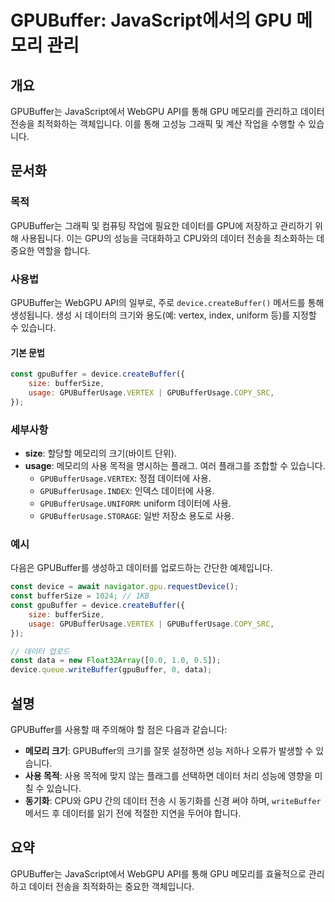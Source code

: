 <!--
Meta Description: # GPUBuffer: JavaScript에서의 GPU 메모리 관리 ## 개요 GPUBuffer는 JavaScript에서 WebGPU API를 통해 GPU 메모리를 관리하고 데이터 전송을 최적화하는 객체입니다. 이를 통해 고성능 그래픽 및 계산 작업을 수행할 수 있습니...
Meta Keywords: gpubufferusage, 데이터, gpu, 있습니다, device
-->

# GPUBuffer: JavaScript에서의 GPU 메모리 관리

## 개요
GPUBuffer는 JavaScript에서 WebGPU API를 통해 GPU 메모리를 관리하고 데이터 전송을 최적화하는 객체입니다. 이를 통해 고성능 그래픽 및 계산 작업을 수행할 수 있습니다.

## 문서화

### 목적
GPUBuffer는 그래픽 및 컴퓨팅 작업에 필요한 데이터를 GPU에 저장하고 관리하기 위해 사용됩니다. 이는 GPU의 성능을 극대화하고 CPU와의 데이터 전송을 최소화하는 데 중요한 역할을 합니다.

### 사용법
GPUBuffer는 WebGPU API의 일부로, 주로 `device.createBuffer()` 메서드를 통해 생성됩니다. 생성 시 데이터의 크기와 용도(예: vertex, index, uniform 등)를 지정할 수 있습니다.

#### 기본 문법
```javascript
const gpuBuffer = device.createBuffer({
    size: bufferSize,
    usage: GPUBufferUsage.VERTEX | GPUBufferUsage.COPY_SRC,
});
```

### 세부사항
- **size**: 할당할 메모리의 크기(바이트 단위).
- **usage**: 메모리의 사용 목적을 명시하는 플래그. 여러 플래그를 조합할 수 있습니다.
  - `GPUBufferUsage.VERTEX`: 정점 데이터에 사용.
  - `GPUBufferUsage.INDEX`: 인덱스 데이터에 사용.
  - `GPUBufferUsage.UNIFORM`: uniform 데이터에 사용.
  - `GPUBufferUsage.STORAGE`: 일반 저장소 용도로 사용.
  
### 예시
다음은 GPUBuffer를 생성하고 데이터를 업로드하는 간단한 예제입니다.

```javascript
const device = await navigator.gpu.requestDevice();
const bufferSize = 1024; // 1KB
const gpuBuffer = device.createBuffer({
    size: bufferSize,
    usage: GPUBufferUsage.VERTEX | GPUBufferUsage.COPY_SRC,
});

// 데이터 업로드
const data = new Float32Array([0.0, 1.0, 0.5]);
device.queue.writeBuffer(gpuBuffer, 0, data);
```

## 설명
GPUBuffer를 사용할 때 주의해야 할 점은 다음과 같습니다:
- **메모리 크기**: GPUBuffer의 크기를 잘못 설정하면 성능 저하나 오류가 발생할 수 있습니다.
- **사용 목적**: 사용 목적에 맞지 않는 플래그를 선택하면 데이터 처리 성능에 영향을 미칠 수 있습니다.
- **동기화**: CPU와 GPU 간의 데이터 전송 시 동기화를 신경 써야 하며, `writeBuffer` 메서드 후 데이터를 읽기 전에 적절한 지연을 두어야 합니다.

## 요약
GPUBuffer는 JavaScript에서 WebGPU API를 통해 GPU 메모리를 효율적으로 관리하고 데이터 전송을 최적화하는 중요한 객체입니다.